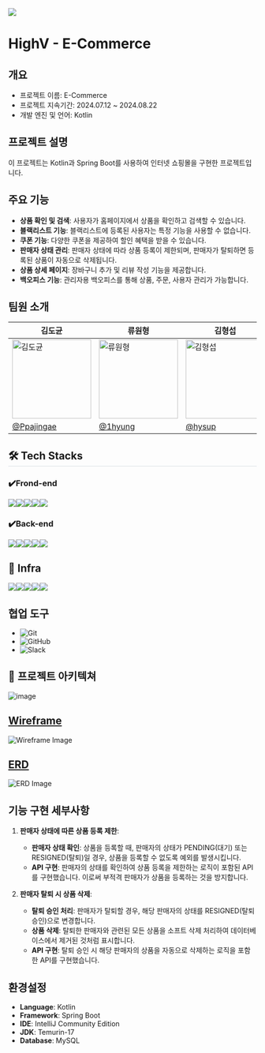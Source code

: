 <img src="https://capsule-render.vercel.app/api?type=waving&color=gradient&height=180&text=최종프로젝트%20&animation=fadeIn&fontColor=F8FBEF&fontSize=60" />

# HighV - E-Commerce

## 개요
- 프로젝트 이름: E-Commerce 
- 프로젝트 지속기간: 2024.07.12 ~ 2024.08.22
- 개발 엔진 및 언어: Kotlin 



## 프로젝트 설명

이 프로젝트는 Kotlin과 Spring Boot를 사용하여 인터넷 쇼핑몰을 구현한 프로젝트입니다.

## 주요 기능

- **상품 확인 및 검색**: 사용자가 홈페이지에서 상품을 확인하고 검색할 수 있습니다.
- **블랙리스트 기능**: 블랙리스트에 등록된 사용자는 특정 기능을 사용할 수 없습니다.
- **쿠폰 기능**: 다양한 쿠폰을 제공하여 할인 혜택을 받을 수 있습니다.
- **판매자 상태 관리**: 판매자 상태에 따라 상품 등록이 제한되며, 판매자가 탈퇴하면 등록된 상품이 자동으로 삭제됩니다.
- **상품 상세 페이지**: 장바구니 추가 및 리뷰 작성 기능을 제공합니다.
- **백오피스 기능**: 관리자용 백오피스를 통해 상품, 주문, 사용자 관리가 가능합니다.

## 팀원 소개

<table align="center">
    <thead>
        <tr>
            <th style="text-align:center;">김도균</th>
            <th style="text-align:center;">류원형</th>
            <th style="text-align:center;">김형섭</th>
            <th style="text-align:center;">최민수</th>
            <th style="text-align:center;">정혜린</th>
        </tr>
    </thead>
    <tbody>
        <tr>
            <td><a href="https://ibb.co/XytT1N0"><img width="160" src="https://ca.slack-edge.com/T07BXLG6UF8-U07CGV6JBA5-2192acff0763-512" alt="김도균"></a></td>
            <td><a href="https://ibb.co/XytT1N0"><img width="160" src="https://i.ibb.co/SQBpbWY/DALL-E-2024-06-18-22-05-45-An-illustration-of-a-young-boy-who-loves-boxing-and-is-also-a-developer-i.png" alt="류원형"></a></td>
            <td><a href="https://imgbb.com/"><img width="160" src="https://i.ibb.co/z4t29cZ/162294237.png" alt="김형섭"></a></td>
            <td><a href="https://imgbb.com/"><img width="160" src="https://ca.slack-edge.com/T07BXLG6UF8-U07BPNS8CTZ-26ee1b54322e-512" alt="최민수"></a></td>
            <td><a href="https://imgbb.com/"><img width="160" src="https://ca.slack-edge.com/T07BXLG6UF8-U07BPNS64PR-26ce5573acdd-512" alt="정혜린"></a></td>
        </tr>
        <tr>
            <td><a href="https://github.com/Ppajingae">@Ppajingae</a></td>
            <td><a href="https://github.com/1hyung">@1hyung</a></td>
            <td><a href="https://github.com/hysup">@hysup</a></td>
            <td><a href="https://github.com/HifumiAlice">@HifumiAlice</a></td>
            <td><a href="https://github.com/DEVxMOON">@DEVxMOON</a></td>
        </tr>
    </tbody>
</table>
<h2 style="border-bottom: 1px solid #d8dee4; color: #22d33;"> 
 🛠️ Tech Stacks </h2>

  

### ✔️Frond-end

<img src="https://img.shields.io/badge/React-61DAFB?style=for-the-badge&logo=React&logoColor=black"><img src="https://img.shields.io/badge/Css-1572B6?style=for-the-badge&logo=Css&logoColor=white"><img src="https://img.shields.io/badge/html5-E34F26?style=for-the-badge&logo=html5&logoColor=white"><img src="https://img.shields.io/badge/JavaScript-F7DF1E?style=for-the-badge&logo=JavaScript&logoColor=white"><img src="https://img.shields.io/badge/Swagger-85EA2D?style=for-the-badge&logo=Swagger&logoColor=white">
### ✔️Back-end
<img src="https://img.shields.io/badge/Spring-6DB33F?style=for-the-badge&logo=Spring&logoColor=green"><img src="https://img.shields.io/badge/Spring Boot-6DB33F?style=for-the-badge&logo=Spring Boot&logoColor=yellow"><img src="https://img.shields.io/badge/Redis-DC382D?style=for-the-badge&logo=Redis&logoColor=white"><img src="https://img.shields.io/badge/docker-%230db7ed.svg?style=for-the-badge&logo=docker&logoColor=white"><img src="https://img.shields.io/badge/aws-232F3E?style=for-the-badge&logo=Amazon Web Services&logoColor=white">

## 🚀 Infra
<img src="https://img.shields.io/badge/Swagger-85EA2D?style=for-the-badge&logo=Swagger&logoColor=white"><img src="https://img.shields.io/badge/aws-232F3E?style=for-the-badge&logo=Amazon Web Services&logoColor=white"><img src="https://img.shields.io/badge/postman-FF6C37?style=for-the-badge&logo=Postman&logoColor=white"><img src="https://img.shields.io/badge/docker-%230db7ed.svg?style=for-the-badge&logo=docker&logoColor=white"><img src="https://img.shields.io/badge/nginx-009639?style=for-the-badge&logo=NGINX&logoColor=white">


## 협업 도구

- ![Git](https://img.shields.io/badge/Git-F05032?style=flat-square&logo=git&logoColor=white)
- ![GitHub](https://img.shields.io/badge/GitHub-181717?style=flat-square&logo=github&logoColor=white)
- ![Slack](https://img.shields.io/badge/Slack-4A154B?style=flat-square&logo=slack&logoColor=white)

## 📝 프로젝트 아키텍쳐

![image](https://github.com/user-attachments/assets/26a35b5d-411c-4cdd-a1df-3c00fd454a96)



## [Wireframe](https://www.figma.com/design/Pcn6VeErcGenAJxDOor9SG/Spa-2%EC%A1%B0-%EC%B5%9C%EC%A2%85?node-id=0-1&t=YT5Oho8LHWcjdKjn-0)


![Wireframe Image](https://github.com/user-attachments/assets/984b9027-4d4a-48e8-92bf-c5937aed494a)

## [ERD](https://www.figma.com/board/9tp3ICiW8Z5K6XbrL9iiQ9/%EC%8B%A4%EC%A0%84%ED%94%84%EB%A1%9C%EC%A0%9D%ED%8A%B8-5%EC%A1%B0?node-id=128-646&t=zWtge9vkIq5qf5xp-0)

![ERD Image](https://github.com/user-attachments/assets/a76b28ef-cd1b-40fc-8226-76b3147a6d5f)


## 기능 구현 세부사항

1. **판매자 상태에 따른 상품 등록 제한**:
    - **판매자 상태 확인**: 상품을 등록할 때, 판매자의 상태가 PENDING(대기) 또는 RESIGNED(탈퇴)일 경우, 상품을 등록할 수 없도록 예외를 발생시킵니다.
    - **API 구현**: 판매자의 상태를 확인하여 상품 등록을 제한하는 로직이 포함된 API를 구현했습니다. 이로써 부적격 판매자가 상품을 등록하는 것을 방지합니다.

2. **판매자 탈퇴 시 상품 삭제**:
    - **탈퇴 승인 처리**: 판매자가 탈퇴할 경우, 해당 판매자의 상태를 RESIGNED(탈퇴 승인)으로 변경합니다.
    - **상품 삭제**: 탈퇴한 판매자와 관련된 모든 상품을 소프트 삭제 처리하여 데이터베이스에서 제거된 것처럼 표시합니다.
    - **API 구현**: 탈퇴 승인 시 해당 판매자의 상품을 자동으로 삭제하는 로직을 포함한 API를 구현했습니다.



## 환경설정

- **Language**: Kotlin
- **Framework**: Spring Boot
- **IDE**: IntelliJ Community Edition
- **JDK**: Temurin-17
- **Database**: MySQL
